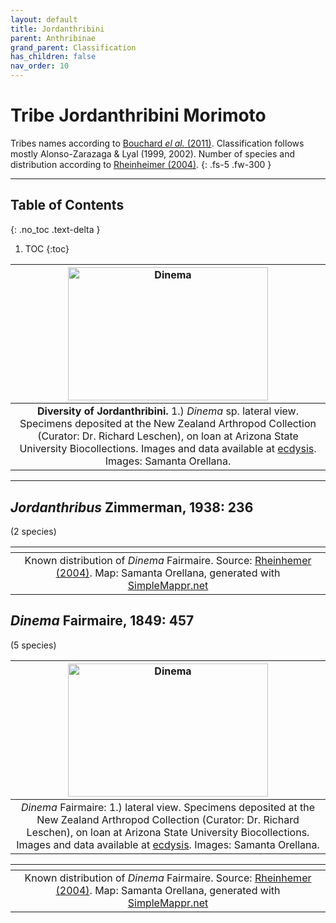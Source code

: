 ```yaml
---
layout: default
title: Jordanthribini
parent: Anthribinae
grand_parent: Classification
has_children: false
nav_order: 10
---
```



# Tribe Jordanthribini Morimoto

Tribes names according to [Bouchard _el al._ (2011)](https://zookeys.pensoft.net/articles.php?id=4001). Classification follows mostly Alonso-Zarazaga & Lyal (1999, 2002). Number of species and distribution according to [Rheinheimer (2004)](https://www.zobodat.at/pdf/Mitt-Ent-Ver-Stuttgart_39_2004_0001-0244.pdf).
{: .fs-5 .fw-300 }

---

## Table of Contents
{: .no_toc .text-delta }

1. TOC
{:toc}

| [<img src="https://serv.biokic.asu.edu/imglib/ecdysis/Anthribidae/202303/NZAC_Dinema_lateral_edited_1679443884.jpg" alt="Dinema" width="320" height="213.4">](https://serv.biokic.asu.edu/ecdysis/imagelib/imgdetails.php?imgid=303546) 
|:--:| 
|**Diversity of Jordanthribini.** 1.) *Dinema* sp. lateral view. Specimens deposited at the New Zealand Arthropod Collection (Curator: Dr. Richard Leschen), on loan at Arizona State University Biocollections. Images and data available at [ecdysis](https://serv.biokic.asu.edu/ecdysis/index.php). Images: Samanta Orellana. |

---

## _Jordanthribus_ Zimmerman, 1938: 236
(2 species)

|<img src="https://www.simplemappr.net/map/20240" alt="" />| 
|:--:| 
|Known distribution of _Dinema_ Fairmaire. Source: [Rheinhemer (2004)](https://www.zobodat.at/pdf/Mitt-Ent-Ver-Stuttgart_39_2004_0001-0244.pdf). Map: Samanta Orellana, generated with [SimpleMappr.net](https://www.simplemappr.net/) |


## _Dinema_ Fairmaire, 1849: 457
(5 species)

|  [<img src="https://serv.biokic.asu.edu/imglib/ecdysis/Anthribidae/202303/NZAC_Dinema_lateral_edited_1679443884.jpg" alt="Dinema" width="320" height="213.4">](https://serv.biokic.asu.edu/ecdysis/imagelib/imgdetails.php?imgid=303546) | 
|:--:| 
|_Dinema_ Fairmaire: 1.) lateral view. Specimens deposited at the New Zealand Arthropod Collection (Curator: Dr. Richard Leschen), on loan at Arizona State University Biocollections. Images and data available at [ecdysis](https://serv.biokic.asu.edu/ecdysis/index.php). Images: Samanta Orellana.|

|<img src="https://www.simplemappr.net/map/20239" alt="" />| 
|:--:| 
|Known distribution of _Dinema_ Fairmaire. Source: [Rheinhemer (2004)](https://www.zobodat.at/pdf/Mitt-Ent-Ver-Stuttgart_39_2004_0001-0244.pdf). Map: Samanta Orellana, generated with [SimpleMappr.net](https://www.simplemappr.net/) |


